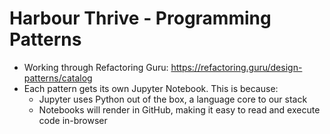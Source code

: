 # Harbour Thrive - Programming Patterns
- Working through Refactoring Guru: https://refactoring.guru/design-patterns/catalog
- Each pattern gets its own Jupyter Notebook. This is because:
    - Jupyter uses Python out of the box, a language core to our stack
    - Notebooks will render in GitHub, making it easy to read and execute code in-browser